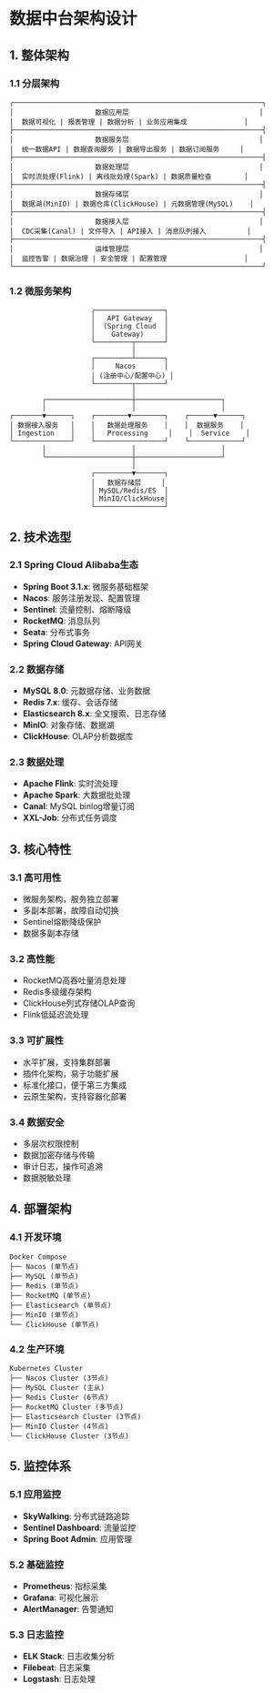 # 数据中台架构设计

## 1. 整体架构

### 1.1 分层架构
```
┌─────────────────────────────────────────────────────────────┐
│                    数据应用层                                │
│  数据可视化 | 报表管理 | 数据分析 | 业务应用集成              │
├─────────────────────────────────────────────────────────────┤
│                    数据服务层                                │
│  统一数据API | 数据查询服务 | 数据导出服务 | 数据订阅服务     │
├─────────────────────────────────────────────────────────────┤
│                    数据处理层                                │
│  实时流处理(Flink) | 离线批处理(Spark) | 数据质量检查        │
├─────────────────────────────────────────────────────────────┤
│                    数据存储层                                │
│  数据湖(MinIO) | 数据仓库(ClickHouse) | 元数据管理(MySQL)    │
├─────────────────────────────────────────────────────────────┤
│                    数据接入层                                │
│  CDC采集(Canal) | 文件导入 | API接入 | 消息队列接入          │
├─────────────────────────────────────────────────────────────┤
│                    运维管理层                                │
│  监控告警 | 数据治理 | 安全管理 | 配置管理                   │
└─────────────────────────────────────────────────────────────┘
```

### 1.2 微服务架构
```
                    ┌─────────────────┐
                    │   API Gateway   │
                    │  (Spring Cloud  │
                    │    Gateway)     │
                    └─────────┬───────┘
                              │
                    ┌─────────┴───────┐
                    │     Nacos       │
                    │ (注册中心/配置中心) │
                    └─────────┬───────┘
                              │
        ┌─────────────────────┼─────────────────────┐
        │                     │                     │
┌───────▼──────┐    ┌────────▼────────┐    ┌──────▼──────┐
│ 数据接入服务   │    │   数据处理服务    │    │  数据服务    │
│ Ingestion    │    │   Processing     │    │  Service    │
└──────────────┘    └─────────────────┘    └─────────────┘
        │                     │                     │
        └─────────────────────┼─────────────────────┘
                              │
                    ┌─────────▼───────┐
                    │   数据存储层     │
                    │ MySQL/Redis/ES  │
                    │ MinIO/ClickHouse│
                    └─────────────────┘
```

## 2. 技术选型

### 2.1 Spring Cloud Alibaba生态
- **Spring Boot 3.1.x**: 微服务基础框架
- **Nacos**: 服务注册发现、配置管理
- **Sentinel**: 流量控制、熔断降级
- **RocketMQ**: 消息队列
- **Seata**: 分布式事务
- **Spring Cloud Gateway**: API网关

### 2.2 数据存储
- **MySQL 8.0**: 元数据存储、业务数据
- **Redis 7.x**: 缓存、会话存储
- **Elasticsearch 8.x**: 全文搜索、日志存储
- **MinIO**: 对象存储、数据湖
- **ClickHouse**: OLAP分析数据库

### 2.3 数据处理
- **Apache Flink**: 实时流处理
- **Apache Spark**: 大数据批处理
- **Canal**: MySQL binlog增量订阅
- **XXL-Job**: 分布式任务调度

## 3. 核心特性

### 3.1 高可用性
- 微服务架构，服务独立部署
- 多副本部署，故障自动切换
- Sentinel熔断降级保护
- 数据多副本存储

### 3.2 高性能
- RocketMQ高吞吐量消息处理
- Redis多级缓存架构
- ClickHouse列式存储OLAP查询
- Flink低延迟流处理

### 3.3 可扩展性
- 水平扩展，支持集群部署
- 插件化架构，易于功能扩展
- 标准化接口，便于第三方集成
- 云原生架构，支持容器化部署

### 3.4 数据安全
- 多层次权限控制
- 数据加密存储与传输
- 审计日志，操作可追溯
- 数据脱敏处理

## 4. 部署架构

### 4.1 开发环境
```
Docker Compose
├── Nacos (单节点)
├── MySQL (单节点)
├── Redis (单节点)
├── RocketMQ (单节点)
├── Elasticsearch (单节点)
├── MinIO (单节点)
└── ClickHouse (单节点)
```

### 4.2 生产环境
```
Kubernetes Cluster
├── Nacos Cluster (3节点)
├── MySQL Cluster (主从)
├── Redis Cluster (6节点)
├── RocketMQ Cluster (多节点)
├── Elasticsearch Cluster (3节点)
├── MinIO Cluster (4节点)
└── ClickHouse Cluster (3节点)
```

## 5. 监控体系

### 5.1 应用监控
- **SkyWalking**: 分布式链路追踪
- **Sentinel Dashboard**: 流量监控
- **Spring Boot Admin**: 应用管理

### 5.2 基础监控
- **Prometheus**: 指标采集
- **Grafana**: 可视化展示
- **AlertManager**: 告警通知

### 5.3 日志监控
- **ELK Stack**: 日志收集分析
- **Filebeat**: 日志采集
- **Logstash**: 日志处理